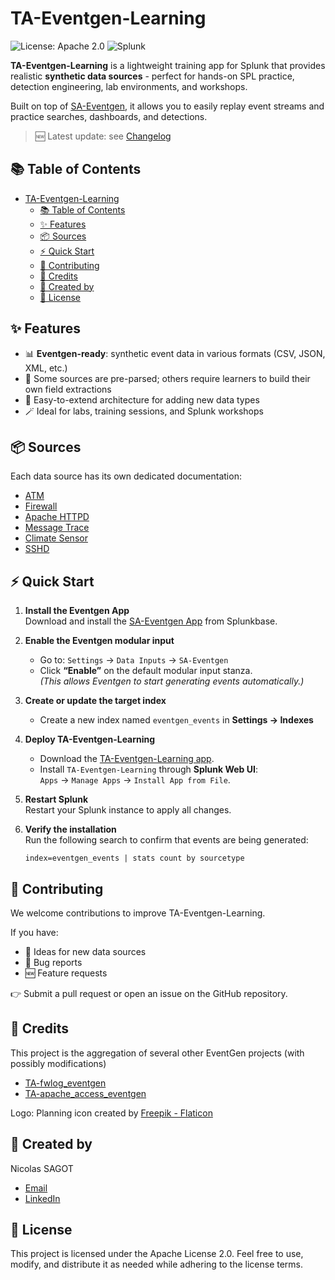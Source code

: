 # TA-Eventgen-Learning

![License: Apache 2.0](https://img.shields.io/badge/License-Apache_2.0-blue.svg)
![Splunk](https://img.shields.io/badge/Made%20for-Splunk-orange)

**TA-Eventgen-Learning** is a lightweight training app for Splunk that provides realistic **synthetic data sources** - perfect for hands-on SPL practice, detection engineering, lab environments, and workshops.  

Built on top of [SA-Eventgen](https://splunkbase.splunk.com/app/1924), it allows you to easily replay event streams and practice searches, dashboards, and detections.

> 🆕 Latest update: see [Changelog](./CHANGELOG.md)

## 📚 Table of Contents

- [TA-Eventgen-Learning](#ta-eventgen-learning)
  - [📚 Table of Contents](#-table-of-contents)
  - [✨ Features](#-features)
  - [📦 Sources](#-sources)
  - [⚡ Quick Start](#-quick-start)
  - [🤝 Contributing](#-contributing)
  - [🙌 Credits](#-credits)
  - [👤 Created by](#-created-by)
  - [📜 License](#-license)

## ✨ Features

- 📊 **Eventgen-ready**: synthetic event data in various formats (CSV, JSON, XML, etc.)
- 🧩 Some sources are pre-parsed; others require learners to build their own field extractions
- 🧰 Easy-to-extend architecture for adding new data types
- 🪄 Ideal for labs, training sessions, and Splunk workshops

## 📦 Sources

Each data source has its own dedicated documentation:

- [ATM](./doc/atm.md)
- [Firewall](./doc/firewall.md)
- [Apache HTTPD](./doc/httpd.md)
- [Message Trace](./doc/messagetrace.md)
- [Climate Sensor](./doc/climate_sensors.md)
- [SSHD](./doc/sshd.md)


## ⚡ Quick Start

1. **Install the Eventgen App**  
   Download and install the [SA-Eventgen App](https://splunkbase.splunk.com/app/1924) from Splunkbase.

2. **Enable the Eventgen modular input**  
   - Go to: `Settings` → `Data Inputs` → `SA-Eventgen`  
   - Click **“Enable”** on the default modular input stanza.  
   *(This allows Eventgen to start generating events automatically.)*

3. **Create or update the target index**  
   - Create a new index named `eventgen_events` in **Settings → Indexes**

4. **Deploy TA-Eventgen-Learning**  
   - Download the [TA-Eventgen-Learning app](https://github.com/nsagot/TA-Eventgen-Learning/releases/tag/v1.1.1).  
   - Install `TA-Eventgen-Learning` through **Splunk Web UI**:  
     `Apps` → `Manage Apps` → `Install App from File`.

5. **Restart Splunk**  
   Restart your Splunk instance to apply all changes.

6. **Verify the installation**  
   Run the following search to confirm that events are being generated:
   ```spl
   index=eventgen_events | stats count by sourcetype
   ```

## 🤝 Contributing

We welcome contributions to improve TA-Eventgen-Learning.

If you have:
- 🧠 Ideas for new data sources
- 🐛 Bug reports
- 🆕 Feature requests

👉 Submit a pull request or open an issue on the GitHub repository.

## 🙌 Credits

This project is the aggregation of several other EventGen projects (with possibly modifications)

 - [TA-fwlog_eventgen](https://splunkbase.splunk.com/app/6711)
 - [TA-apache_access_eventgen](https://splunkbase.splunk.com/app/6712)

Logo: Planning icon created by [Freepik - Flaticon](https://www.flaticon.com/free-icons/process")

## 👤 Created by

Nicolas SAGOT

- [Email](mailto:nicolas@nexera.xyz)
- [LinkedIn](https://www.linkedin.com/in/nsagot/)

## 📜 License

This project is licensed under the Apache License 2.0.
Feel free to use, modify, and distribute it as needed while adhering to the license terms.

